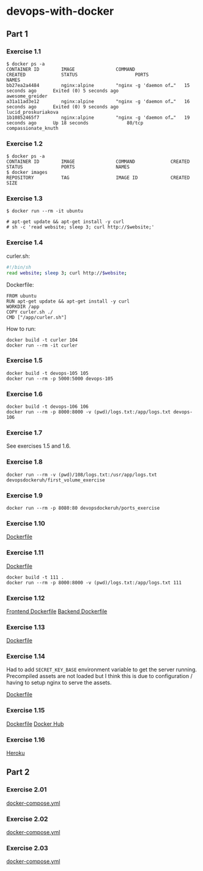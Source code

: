 # devops-with-docker


## Part 1

### Exercise 1.1

```
$ docker ps -a
CONTAINER ID        IMAGE               COMMAND                  CREATED             STATUS                     PORTS               NAMES
bb27ea2a4484        nginx:alpine        "nginx -g 'daemon of…"   15 seconds ago      Exited (0) 5 seconds ago                       awesome_greider
a31a11ad3e12        nginx:alpine        "nginx -g 'daemon of…"   16 seconds ago      Exited (0) 9 seconds ago                       lucid_proskuriakova
1b10852465f7        nginx:alpine        "nginx -g 'daemon of…"   19 seconds ago      Up 18 seconds              80/tcp              compassionate_knuth
```

### Exercise 1.2

```
$ docker ps -a
CONTAINER ID        IMAGE               COMMAND             CREATED          STATUS              PORTS               NAMES
$ docker images
REPOSITORY          TAG                 IMAGE ID            CREATED          SIZE
```

### Exercise 1.3

```
$ docker run --rm -it ubuntu

# apt-get update && apt-get install -y curl
# sh -c 'read website; sleep 3; curl http://$website;'
```

### Exercise 1.4

curler.sh:
```sh
#!/bin/sh
read website; sleep 3; curl http://$website;
```

Dockerfile:
```
FROM ubuntu
RUN apt-get update && apt-get install -y curl
WORKDIR /app
COPY curler.sh ./
CMD ["/app/curler.sh"]
```

How to run:
```
docker build -t curler 104
docker run --rm -it curler
```


### Exercise 1.5

```
docker build -t devops-105 105
docker run --rm -p 5000:5000 devops-105
```

### Exercise 1.6

```
docker build -t devops-106 106
docker run --rm -p 8000:8000 -v (pwd)/logs.txt:/app/logs.txt devops-106
```

### Exercise 1.7

See exercises 1.5 and 1.6.


### Exercise 1.8

```
docker run --rm -v (pwd)/108/logs.txt:/usr/app/logs.txt devopsdockeruh/first_volume_exercise
```

### Exercise 1.9

```
docker run --rm -p 8080:80 devopsdockeruh/ports_exercise
```

### Exercise 1.10

[Dockerfile](110/Dockerfile)

### Exercise 1.11

[Dockerfile](111/Dockerfile)

```
docker build -t 111 .
docker run --rm -p 8000:8000 -v (pwd)/logs.txt:/app/logs.txt 111
```

### Exercise 1.12

[Frontend Dockerfile](110/Dockerfile)
[Backend Dockerfile](111/Dockerfile)

### Exercise 1.13

[Dockerfile](113/Dockerfile)

### Exercise 1.14

Had to add `SECRET_KEY_BASE` environment variable to get the server running. Precompiled assets are not loaded but I think this is due to configuration / having to setup nginx to serve the assets. 

[Dockerfile](114/Dockerfile)

### Exercise 1.15

[Dockerfile](https://github.com/josalmi/hello-world-nodejs-docker-kubernetes/blob/master/Dockerfile)
[Docker Hub](https://hub.docker.com/r/jsal/hello-world-nodejs)

### Exercise 1.16

[Heroku](https://dockerdevops.herokuapp.com/)

## Part 2

### Exercise 2.01

[docker-compose.yml](201/docker-compose.yml)

### Exercise 2.02

[docker-compose.yml](202/docker-compose.yml)

### Exercise 2.03

[docker-compose.yml](203/docker-compose.yml)
